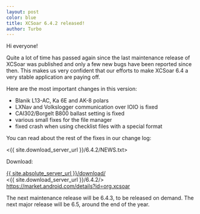 ```yaml
---
layout: post
color: blue
title: XCSoar 6.4.2 released!
author: Turbo
---
```

Hi everyone!

Quite a lot of time has passed again since the last maintenance release of
XCSoar was published and only a few new bugs have been reported since then. 
This makes us very confident that our efforts to make XCSoar 6.4 a very stable
application are paying off.

Here are the most important changes in this version:

* Blanik L13-AC, Ka 6E and AK-8 polars
* LXNav and Volkslogger communication over IOIO is fixed
* CAI302/Borgelt B800 ballast setting is fixed
* various small fixes for the file manager
* fixed crash when using checklist files with a special format

You can read about the rest of the fixes in our change log:

 <{{ site.download_server_url }}/6.4.2/NEWS.txt>

Download:

 [{{ site.absolute_server_url }}/download/](/download/index.html)  
 <{{ site.download_server_url }}/6.4.2/>  
 <https://market.android.com/details?id=org.xcsoar>

The next maintenance release will be 6.4.3, to be released on demand.
The next major release will be 6.5, around the end of the year.


